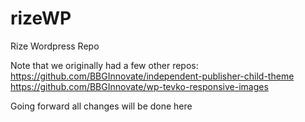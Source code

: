 # rizeWP
Rize Wordpress Repo

Note that we originally had a few other repos:
https://github.com/BBGInnovate/independent-publisher-child-theme
https://github.com/BBGInnovate/wp-tevko-responsive-images

Going forward all changes will be done here
